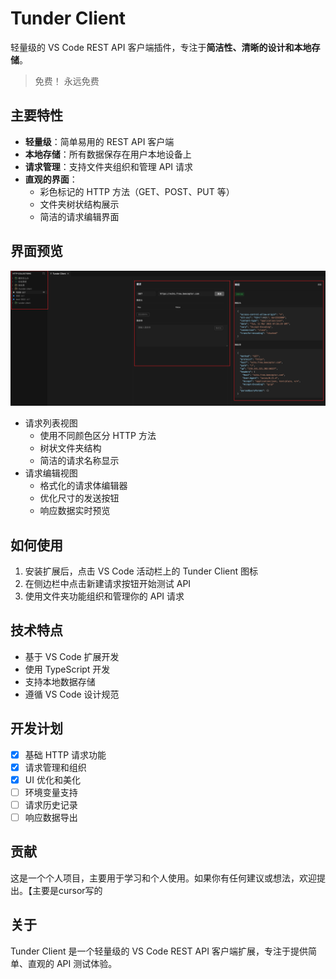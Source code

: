 # Tunder Client

轻量级的 VS Code REST API 客户端插件，专注于**简洁性、清晰的设计和本地存储**。

> 免费！ 永远免费

## 主要特性

* **轻量级**：简单易用的 REST API 客户端
* **本地存储**：所有数据保存在用户本地设备上
* **请求管理**：支持文件夹组织和管理 API 请求
* **直观的界面**：
  * 彩色标记的 HTTP 方法（GET、POST、PUT 等）
  * 文件夹树状结构展示
  * 简洁的请求编辑界面

## 界面预览

![](https://github.com/o98k-ok/Tunder-Client/raw/main/media/image.png)

* 请求列表视图
  * 使用不同颜色区分 HTTP 方法
  * 树状文件夹结构
  * 简洁的请求名称显示
* 请求编辑视图
  * 格式化的请求体编辑器
  * 优化尺寸的发送按钮
  * 响应数据实时预览

## 如何使用

1. 安装扩展后，点击 VS Code 活动栏上的 Tunder Client 图标
2. 在侧边栏中点击新建请求按钮开始测试 API
3. 使用文件夹功能组织和管理你的 API 请求

## 技术特点

* 基于 VS Code 扩展开发
* 使用 TypeScript 开发
* 支持本地数据存储
* 遵循 VS Code 设计规范

## 开发计划

- [x] 基础 HTTP 请求功能
- [x] 请求管理和组织
- [x] UI 优化和美化
- [ ] 环境变量支持
- [ ] 请求历史记录
- [ ] 响应数据导出

## 贡献

这是一个个人项目，主要用于学习和个人使用。如果你有任何建议或想法，欢迎提出。【主要是cursor写的

## 关于

Tunder Client 是一个轻量级的 VS Code REST API 客户端扩展，专注于提供简单、直观的 API 测试体验。